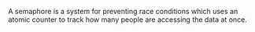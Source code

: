 A semaphore is a system for preventing race conditions which uses an atomic counter to track how many people are accessing the data at once.